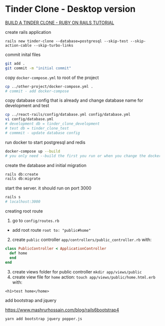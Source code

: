 # Tinder Clone - Desktop version

[BUILD A TINDER CLONE - RUBY ON RAILS TUTORIAL](https://www.youtube.com/watch?v=P5gAaZq-sPs)

create rails application

`rails new tinder-clone --database=postgresql --skip-test --skip-action-cable --skip-turbo-links`

commit inital files

```sh
git add .
git commit -m "initial commit"
```

copy `docker-compose.yml` to root of the project

```sh
cp ../other-project/docker-compose.yml .
# commit - add docker-compose
```

copy database config that is already and change database name for development and test

```sh
cp ../react-rails/config/database.yml config/database.yml
vi config/database.yml
# development db = tinder_clone_development
# test db = tinder_clone_test
# commmit - update database config
```

run docker to start postgresql and redis

```sh
docker-compose up --build
# you only need --build the first you run or when you change the docker-compose file
```

create the database and initial migration

```sh
rails db:create
rails db:migrate
```

start the server. it should run on port 3000

```sh
rails s
# localhost:3000
```

creating root route

1. go to `config/routes.rb`
  - add root route `root to: "public#home"` 
2. create `public` controller `app/controllers/public_controller.rb` with:

  ```ruby
  class PublicController < ApplicationController
    def home
    end
  end
  ```

3. create views folder for public controller `mkdir app/views/public`
4. create view file for `home` action: `touch app/views/public/home.html.erb` with:

  ```erb
  <h1>test home</home>
  ```

add bootstrap and jquery

https://www.mashrurhossain.com/blog/rails6bootstrap4

```sh
yarn add bootstrap jquery popper.js
```

